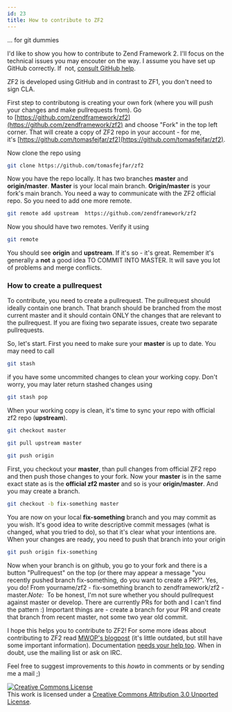 ```yaml
---
id: 23
title: How to contribute to ZF2
---
```


... for git dummies

I'd like to show you how to contribute to Zend Framework 2\. I'll focus on the technical issues you may encouter on the way. I assume you have set up GitHub correctly. If  not, [consult GitHub help](https://help.github.com/articles/set-up-git).

ZF2 is developed using GitHub and in contrast to ZF1, you don't need to sign CLA.

First step to contributong is creating your own fork (where you will push your changes and make pullrequests from). Go to [https://github.com/zendframework/zf2](https://github.com/zendframework/zf2) and choose "Fork" in the top left corner. That will create a copy of ZF2 repo in your account - for me, it's [https://github.com/tomasfejfar/zf2](https://github.com/tomasfejfar/zf2).

Now clone the repo using

```bash
git clone https://github.com/tomasfejfar/zf2
```

Now you have the repo locally. It has two branches **master** and **origin/master**. **Master** is your local main branch. **Origin/master** is your fork's main branch. You need a way to communicate with the ZF2 official repo. So you need to add one more remote.

```bash
git remote add upstream  https://github.com/zendframework/zf2
```

Now you should have two remotes. Verify it using

```bash
git remote
```

You should see **origin** and **upstream**. If it's so - it's great. Remember it's generally a **not** a good idea TO COMMIT INTO MASTER. It will save you lot of problems and merge conflicts.

### How to create a pullrequest

To contribute, you need to create a pullrequest. The pullrequest should ideally contain one branch. That branch should be branched from the most current master and it should contain ONLY the changes that are relevant to the pullrequest. If you are fixing two separate issues, create two separate pullrequests.

So, let's start. First you need to make sure your **master** is up to date. You may need to call

```bash
git stash
```

if you have some uncommited changes to clean your working copy. Don't worry, you may later return stashed changes using

```bash
git stash pop
```

When your working copy is clean, it's time to sync your repo with official zf2 repo (**upstream**).

```bash
git checkout master

git pull upstream master

git push origin
```

First, you checkout your **master**, than pull changes from official ZF2 repo and then push those changes to your fork. Now your **master** is in the same exact state as is the **official zf2 master** and so is your **origin/master**. And you may create a branch.

```bash
git checkout -b fix-something master
```

You are now on your local **fix-something** branch and you may commit as you wish. It's good idea to write descriptive commit messages (what is changed, what you tried to do), so that it's clear what your intentions are. When your changes are ready, you need to push that branch into your origin

```bash
git push origin fix-something
```

Now when your branch is on github, you go to your fork and there is a button "Pullrequest" on the top (or there may appear a message "you recently pushed branch fix-something, do you want to create a PR?". Yes, you do! From yourname/zf2 - fix-something branch to zendframework/zf2 - master._Note:_  To be honest, I'm not sure whether you should pullrequest against master or develop. There are currently PRs for both and I can't find the pattern :) Important things are - create a branch for your PR and create that branch from recent master, not some two year old commit.

I hope this helps you to contribute to ZF2! For some more ideas about contributing to ZF2 read [MWOP's blogpost](http://mwop.net/blog/255-How-to-Contribute-to-ZF2.html) (it's little outdated, but still have some important information). Documentation [needs your help too](http://devzone.zend.com/2463/zf2-documentation-we-want-you/). When in doubt, use the mailing list or ask on IRC.

Feel free to suggest improvements to this _howto_ in comments or by sending me a mail ;)

[![Creative Commons License](http://i.creativecommons.org/l/by/3.0/80x15.png)](http://creativecommons.org/licenses/by/3.0/)  
This work is licensed under a [Creative Commons Attribution 3.0 Unported License](http://creativecommons.org/licenses/by/3.0/).
